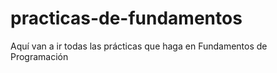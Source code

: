 # practicas-de-fundamentos
Aquí van a ir todas las prácticas que haga en Fundamentos de Programación
